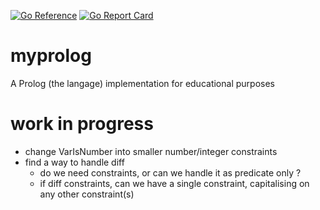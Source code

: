 
[![Go Reference](https://pkg.go.dev/badge/github.com/xavier268/myprolog.svg)](https://pkg.go.dev/github.com/xavier268/myprolog) 
[![Go Report Card](https://goreportcard.com/badge/github.com/xavier268/myprolog)](https://goreportcard.com/report/github.com/xavier268/myprolog)
# myprolog
A Prolog (the langage) implementation for educational purposes

# work in progress

* change VarIsNumber into smaller number/integer constraints
* find a way to handle diff
    * do we need constraints, or can we handle it as predicate only ?
    * if diff constraints, can we have a single constraint, capitalising on any other constraint(s)
